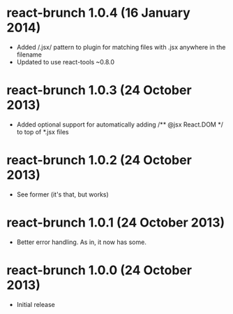 # react-brunch 1.0.4 (16 January 2014)
* Added /.jsx/ pattern to plugin for matching files with .jsx anywhere in the filename
* Updated to use react-tools ~0.8.0

# react-brunch 1.0.3 (24 October 2013)
* Added optional support for automatically adding /** @jsx React.DOM */ to top of *.jsx files

# react-brunch 1.0.2 (24 October 2013)
* See former (it's that, but works)

# react-brunch 1.0.1 (24 October 2013)
* Better error handling. As in, it now has some.

# react-brunch 1.0.0 (24 October 2013)
* Initial release
